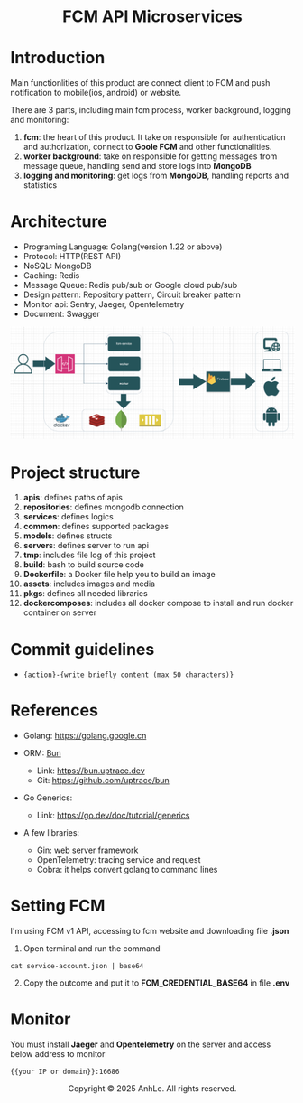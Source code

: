 <div align="center">
<h1>FCM API Microservices</h1>
</div>

# Introduction
Main functionlities of this product are connect client to FCM and push notification to mobile(ios, android) or website.

There are 3 parts, including main fcm process, worker background, logging and monitoring:

1. **fcm**: the heart of this product. It take on responsible for authentication and authorization, connect to **Goole FCM** and other functionalities.
2. **worker background**: take on responsible for getting messages from message queue, handling send and store logs into **MongoDB**
3. **logging and monitoring**: get logs from **MongoDB**, handling reports and statistics


# Architecture
- Programing Language: Golang(version 1.22 or above)
- Protocol: HTTP(REST API)
- NoSQL: MongoDB
- Caching: Redis
- Message Queue: Redis pub/sub or Google cloud pub/sub
- Design pattern: Repository pattern, Circuit breaker pattern
- Monitor api: Sentry, Jaeger, Opentelemetry
- Document: Swagger

![Project Architecture](/assets/images/architecture.png)

# Project structure
1. **apis**: defines paths of apis
2. **repositories**: defines mongodb connection
3. **services**: defines logics
4. **common**: defines supported packages
5. **models**: defines structs
6. **servers**: defines server to run api
7. **tmp**: includes file log of this project
8. **build**: bash to build source code
9. **Dockerfile**: a Docker file help you to build an image
10. **assets**: includes images and media
11. **pkgs**: defines all needed libraries
12. **dockercomposes**: includes all docker compose to install and run docker container on server

# Commit guidelines
- `{action}-{write briefly content (max 50 characters)}`

# References
- Golang: https://golang.google.cn

- ORM: [Bun](https://bun.uptrace.dev/)
    - Link: https://bun.uptrace.dev
    - Git: https://github.com/uptrace/bun

- Go Generics:
    - Link: https://go.dev/doc/tutorial/generics

- A few libraries:
    - Gin: web server framework
    - OpenTelemetry: tracing service and request
    - Cobra: it helps convert golang to command lines

# Setting FCM
I'm using FCM v1 API, accessing to fcm website and downloading file **<name>.json**
1. Open terminal and run the command
```
cat service-account.json | base64
```

2. Copy the outcome and put it to **FCM_CREDENTIAL_BASE64** in file **.env**

# Monitor
You must install **Jaeger** and **Opentelemetry** on the server and access below address to monitor
```
{{your IP or domain}}:16686
```


<div align="center">
Copyright © 2025 AnhLe. All rights reserved.
</div>